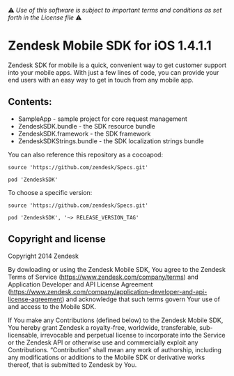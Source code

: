 :warning: *Use of this software is subject to important terms and conditions as set forth in the License file* :warning:

# Zendesk Mobile SDK for iOS 1.4.1.1

Zendesk SDK for mobile is a quick, convenient way to get customer support into your mobile apps. With just a few lines of code, you can provide your end users with an easy way to get in touch from any mobile app.

## Contents:

 * SampleApp - sample project for core request management
 * ZendeskSDK.bundle - the SDK resource bundle
 * ZendeskSDK.framework - the SDK framework
 * ZendeskSDKStrings.bundle - the SDK localization strings bundle

You can also reference this repository as a cocoapod:


````
source 'https://github.com/zendesk/Specs.git'

pod 'ZendeskSDK'
````

To choose a specific version: 

```
source 'https://github.com/zendesk/Specs.git'

pod 'ZendeskSDK', '~> RELEASE_VERSION_TAG'
```

## Copyright and license

Copyright 2014 Zendesk

By dowloading or using the Zendesk Mobile SDK, You agree to the Zendesk Terms of Service 
(https://www.zendesk.com/company/terms) and Application Developer and API License Agreement (https://www.zendesk.com/company/application-developer-and-api-license-agreement) and 
acknowledge that such terms govern Your use of and access to the Mobile SDK.

If You make any Contributions (defined below) to the Zendesk Mobile SDK, 
You hereby grant Zendesk a royalty-free, worldwide, transferable, sub-licensable, 
irrevocable and perpetual license to incorporate into the Service or the Zendesk API 
or otherwise use and commercially exploit any Contributions. “Contribution” shall mean 
any work of authorship, including any modifications or additions to the Mobile SDK 
or derivative works thereof, that is submitted to Zendesk by You.
